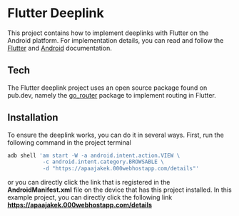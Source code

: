 # Flutter Deeplink

This project contains how to implement deeplinks with Flutter on the Android platform. For implementation details, you can read and follow the [Flutter](https://docs.flutter.dev/ui/navigation/deep-linking) and [Android](https://developer.android.com/training/app-links/deep-linking) documentation.

## Tech

The Flutter deeplink project uses an open source package found on pub.dev, namely the [go_router](https://pub.dev/packages/go_router) package to implement routing in Flutter.

## Installation

To ensure the deeplink works, you can do it in several ways. First, run the following command in the project terminal
```sh
adb shell 'am start -W -a android.intent.action.VIEW \
           -c android.intent.category.BROWSABLE \
           -d "https://apaajakek.000webhostapp.com/details"'
```

or you can directly click the link that is registered in the **AndroidManifest.xml** file on the device that has this project installed. In this example project, you can directly click the following link **https://apaajakek.000webhostapp.com/details**